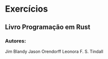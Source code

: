 # Exercícios

## Livro Programação em Rust

### Autores:
Jim Blandy
Jason Orendorff
Leonora F. S. Tindall

